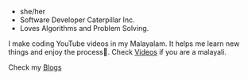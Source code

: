 
- she/her
- Software Developer Caterpillar Inc.
- Loves Algorithms and Problem Solving.







I make coding YouTube videos in my Malayalam. It helps me learn new things and enjoy the process🙂. Check [Videos](https://www.youtube.com/malayalicode) if you are a malayali.

Check my [Blogs](https://medium.com/@soumyas567)

